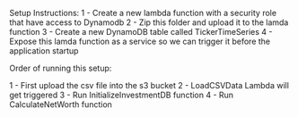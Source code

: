 

Setup Instructions:
1 - Create a new lambda function with a security role that have access to Dynamodb
2 - Zip this folder and upload it to the lamda function
3 - Create a new DynamoDB table called TickerTimeSeries
4 - Expose this lamda function as a service so we can trigger it before the application startup


Order of running this setup:

1 - First upload the csv file into the s3 bucket
2 - LoadCSVData Lambda will get triggered
3 - Run InitializeInvestmentDB function
4 - Run CalculateNetWorth function

